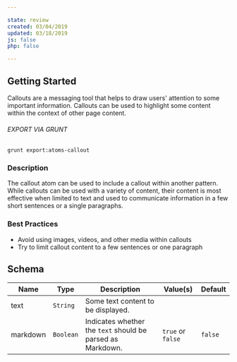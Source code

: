 ```yaml
---

state: review
created: 03/04/2019
updated: 03/18/2019
js: false
php: false

---
```


## Getting Started

Callouts are a messaging tool that helps to draw users' attention to some important information. Callouts can be used to highlight some content within the context of other page content.

###### EXPORT VIA GRUNT

```
grunt export:atoms-callout
```


### Description

The callout atom can be used to include a callout within another pattern. While callouts can be used with a variety of content, their content is most effective when limited to text and used to communicate information in a few short sentences or a single paragraphs.


### Best Practices

- Avoid using images, videos, and other media within callouts
- Try to limit callout content to a few sentences or one paragraph


## Schema

| Name      | Type        | Description                                                 | Value(s)          | Default   |
|-----------|-------------|-------------------------------------------------------------|-------------------|-----------|
| text      | `String`    | Some text content to be displayed.                          |                   |           |
| markdown  | `Boolean`   | Indicates whether the `text` should be parsed as Markdown.  | `true` or `false` | `false`   |
